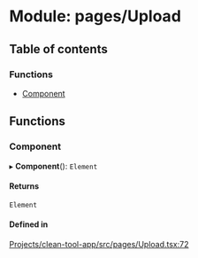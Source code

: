 # Module: pages/Upload

## Table of contents

### Functions

- [Component](../wiki/pages.Upload#component)

## Functions

### Component

▸ **Component**(): `Element`

#### Returns

`Element`

#### Defined in

[Projects/clean-tool-app/src/pages/Upload.tsx:72](https://github.com/yuckyh/clean-tool-app/)
